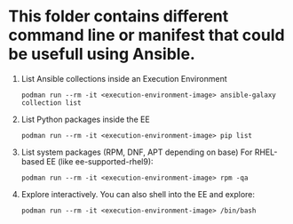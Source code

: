 # This folder contains different command line or manifest that could be usefull using Ansible.


1. List Ansible collections inside an Execution Environment
    ```
    podman run --rm -it <execution-environment-image> ansible-galaxy collection list
    ```

1. List Python packages inside the EE
    ```
    podman run --rm -it <execution-environment-image> pip list
    ```
1. List system packages (RPM, DNF, APT depending on base)
    For RHEL-based EE (like ee-supported-rhel9):
    ```
    podman run --rm -it <execution-environment-image> rpm -qa
   ```
1. Explore interactively. You can also shell into the EE and explore:
    ```
    podman run --rm -it <execution-environment-image> /bin/bash
    ```